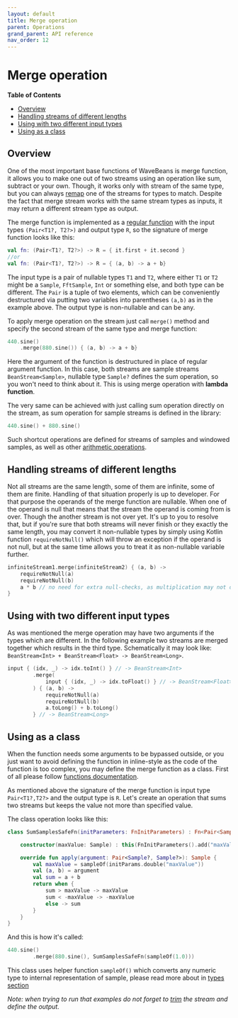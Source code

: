 ```yaml
---
layout: default
title: Merge operation
parent: Operations
grand_parent: API reference
nav_order: 12
---
```

Merge operation
========

<!-- START doctoc generated TOC please keep comment here to allow auto update -->
<!-- DON'T EDIT THIS SECTION, INSTEAD RE-RUN doctoc TO UPDATE -->
**Table of Contents**

- [Overview](#overview)
- [Handling streams of different lengths](#handling-streams-of-different-lengths)
- [Using with two different input types](#using-with-two-different-input-types)
- [Using as a class](#using-as-a-class)

<!-- END doctoc generated TOC please keep comment here to allow auto update -->

Overview
--------

One of the most important base functions of WaveBeans is merge function, it allows you to make one out of two streams using an operation like sum, subtract or your own. Though, it works only with stream of the same type, but you can always [remap](map-operation.md) one of the streams for types to match. Despite the fact that merge stream works with the same stream types as inputs, it may return a different stream type as output.

The merge function is implemented as a [regular function](../functions.md) with the input types `(Pair<T1?, T2?>)` and output type `R`, so the signature of merge function looks like this:

```kotlin
val fn: (Pair<T1?, T2?>) -> R = { it.first + it.second }
//or
val fn: (Pair<T1?, T2?>) -> R = { (a, b) -> a + b}
```

The input type is a pair of nullable types `T1` and `T2`, where either `T1` or `T2` might be a `Sample`, `FftSample`, `Int` or something else, and both type can be different. The `Pair` is a tuple of two elements, which can be conveniently destructured via putting two variables into parentheses `(a,b)` as in the example above. The output type is non-nullable and can be any.

To apply merge operation on the stream just call `merge()` method and specify the second stream of the same type and merge function:

```kotlin
440.sine()
    .merge(880.sine()) { (a, b) -> a + b}
```

Here the argument of the function is destructured in place of regular argument function. In this case, both streams are sample streams `BeanStream<Sample>`, nullable type `Sample?` defines the sum operation, so you won't need to think about it. This is using merge operation with **lambda function**.

The very same can be achieved with just calling sum operation directly on the stream, as sum operation for sample streams is defined in the library:

```kotlin
440.sine() + 880.sine() 
```

Such shortcut operations are defined for streams of samples and windowed samples, as well as other [arithmetic operations](arithmetic-operations.md).

Handling streams of different lengths
-----------

Not all streams are the same length, some of them are infinite, some of them are finite. Handling of that situation properly is up to developer. For that purpose the operands of the merge function are nullable. When one of the operand is null that means that the stream the operand is coming from is over. Though the another stream is not over yet. It's up to you to resolve that, but if you're sure that both streams will never finish or they exactly the same length, you may convert it non-nullable types by simply using Kotlin function `requireNotNull()` which will throw an exception if the operand is not null, but at the same time allows you to treat it as non-nullable variable further.

```kotlin
infiniteStream1.merge(infiniteStream2) { (a, b) ->
    requireNotNull(a)
    requireNotNull(b)
    a * b // no need for extra null-checks, as multiplication may not defined for nullable types  
}
``` 

Using with two different input types
-----------

As was mentioned the merge operation may have two arguments if the types which are different. In the following example two streams are merged together which results in the third type. Schematically it may look like: `BeanStream<Int> + BeanStream<Float> -> BeanStream<Long>`.

```kotlin
input { (idx, _) -> idx.toInt() } // -> BeanStream<Int>
        .merge(
            input { (idx, _) -> idx.toFloat() } // -> BeanStream<Float>
        ) { (a, b) ->
            requireNotNull(a)
            requireNotNull(b)
            a.toLong() + b.toLong()
        } // -> BeanStream<Long>
```

Using as a class
----------

When the function needs some arguments to be bypassed outside, or you just want to avoid defining the function in inline-style as the code of the function is too complex, you may define the merge function as a class. First of all please follow [functions documentation](../functions.md).
 
As mentioned above the signature of the merge function is input type `Pair<T1?,T2?>` and the output type is `R`. Let's create an operation that sums two streams but keeps the value not more than specified value.

The class operation looks like this:

```kotlin
class SumSamplesSafeFn(initParameters: FnInitParameters) : Fn<Pair<Sample?, Sample?>, Sample>(initParameters) {

    constructor(maxValue: Sample) : this(FnInitParameters().add("maxValue", abs(maxValue.asDouble())))

    override fun apply(argument: Pair<Sample?, Sample?>): Sample {
        val maxValue = sampleOf(initParams.double("maxValue"))
        val (a, b) = argument
        val sum = a + b
        return when {
            sum > maxValue -> maxValue
            sum < -maxValue -> -maxValue
            else -> sum
        }
    }
}
```

And this is how it's called:

```kotlin
440.sine()
        .merge(880.sine(), SumSamplesSafeFn(sampleOf(1.0)))
```

This class uses helper function `sampleOf()` which converts any numeric type to internal representation of sample, please read more about in [types section](../readme.md#types)

*Note: when trying to run that examples do not forget to [trim](trim-operation.md) the stream and define the output.*